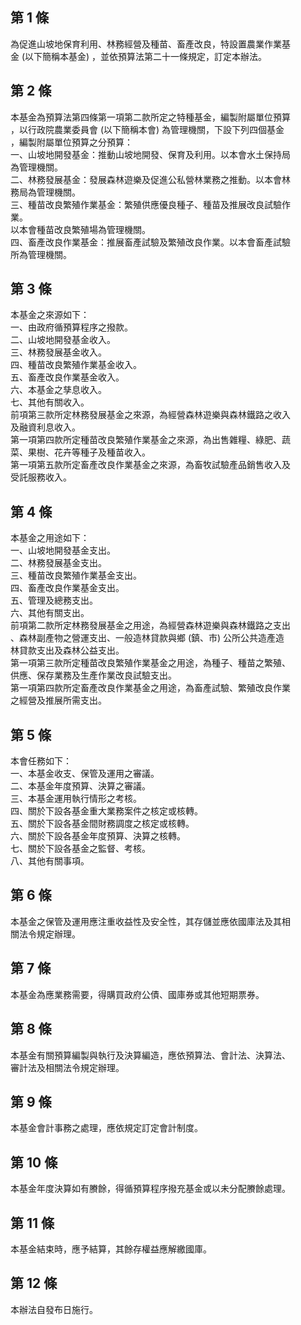 第 1 條
-------
為促進山坡地保育利用、林務經營及種苗、畜產改良，特設置農業作業基  
金 (以下簡稱本基金) ，並依預算法第二十一條規定，訂定本辦法。

第 2 條
-------
本基金為預算法第四條第一項第二款所定之特種基金，編製附屬單位預算  
，以行政院農業委員會 (以下簡稱本會) 為管理機關，下設下列四個基金  
，編製附屬單位預算之分預算：  
一、山坡地開發基金：推動山坡地開發、保育及利用。以本會水土保持局  
    為管理機關。  
二、林務發展基金：發展森林遊樂及促進公私營林業務之推動。以本會林  
    務局為管理機關。  
三、種苗改良繁殖作業基金：繁殖供應優良種子、種苗及推展改良試驗作  
    業。  
    以本會種苗改良繁殖場為管理機關。  
四、畜產改良作業基金：推展畜產試驗及繁殖改良作業。以本會畜產試驗  
    所為管理機關。

第 3 條
-------
本基金之來源如下：  
一、由政府循預算程序之撥款。  
二、山坡地開發基金收入。  
三、林務發展基金收入。  
四、種苗改良繁殖作業基金收入。  
五、畜產改良作業基金收入。  
六、本基金之孳息收入。  
七、其他有關收入。  
前項第三款所定林務發展基金之來源，為經營森林遊樂與森林鐵路之收入  
及融資利息收入。  
第一項第四款所定種苗改良繁殖作業基金之來源，為出售雜糧、綠肥、蔬  
菜、果樹、花卉等種子及種苗收入。  
第一項第五款所定畜產改良作業基金之來源，為畜牧試驗產品銷售收入及  
受託服務收入。

第 4 條
-------
本基金之用途如下：  
一、山坡地開發基金支出。  
二、林務發展基金支出。  
三、種苗改良繁殖作業基金支出。  
四、畜產改良作業基金支出。  
五、管理及總務支出。  
六、其他有關支出。  
前項第二款所定林務發展基金之用途，為經營森林遊樂與森林鐵路之支出  
、森林副產物之營運支出、一般造林貸款與鄉 (鎮、市) 公所公共造產造  
林貸款支出及森林公益支出。  
第一項第三款所定種苗改良繁殖作業基金之用途，為種子、種苗之繁殖、  
供應、保存業務及生產作業改良試驗支出。  
第一項第四款所定畜產改良作業基金之用途，為畜產試驗、繁殖改良作業  
之經營及推展所需支出。

第 5 條
-------
本會任務如下：  
一、本基金收支、保管及運用之審議。  
二、本基金年度預算、決算之審議。  
三、本基金運用執行情形之考核。  
四、關於下設各基金重大業務案件之核定或核轉。  
五、關於下設各基金間財務調度之核定或核轉。  
六、關於下設各基金年度預算、決算之核轉。  
七、關於下設各基金之監督、考核。  
八、其他有關事項。

第 6 條
-------
本基金之保管及運用應注重收益性及安全性，其存儲並應依國庫法及其相  
關法令規定辦理。

第 7 條
-------
本基金為應業務需要，得購買政府公債、國庫券或其他短期票券。

第 8 條
-------
本基金有關預算編製與執行及決算編造，應依預算法、會計法、決算法、  
審計法及相關法令規定辦理。

第 9 條
-------
本基金會計事務之處理，應依規定訂定會計制度。

第 10 條
--------
本基金年度決算如有賸餘，得循預算程序撥充基金或以未分配賸餘處理。

第 11 條
--------
本基金結束時，應予結算，其餘存權益應解繳國庫。

第 12 條
--------
本辦法自發布日施行。

